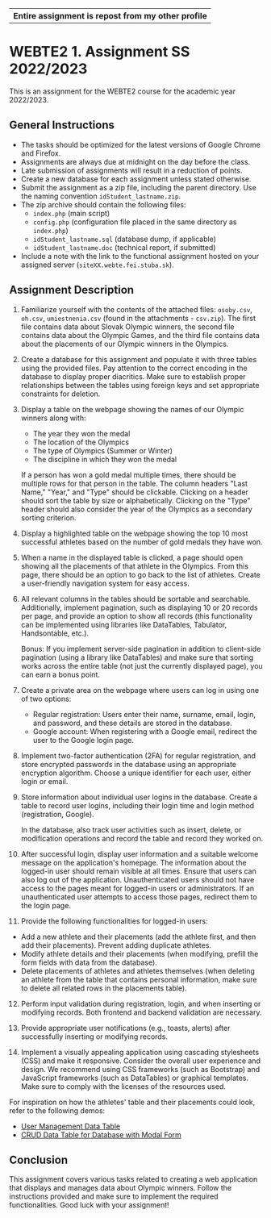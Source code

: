 

<table align="center">
  <tr>
    <th>Entire assignment is repost from my other profile</th>
  </tr>
</table>


# WEBTE2 1. Assignment SS 2022/2023

This is an assignment for the WEBTE2 course for the academic year 2022/2023.

## General Instructions
- The tasks should be optimized for the latest versions of Google Chrome and Firefox.
- Assignments are always due at midnight on the day before the class.
- Late submission of assignments will result in a reduction of points.
- Create a new database for each assignment unless stated otherwise.
- Submit the assignment as a zip file, including the parent directory. Use the naming convention `idStudent_lastname.zip`.
- The zip archive should contain the following files:
  - `index.php` (main script)
  - `config.php` (configuration file placed in the same directory as `index.php`)
  - `idStudent_lastname.sql` (database dump, if applicable)
  - `idStudent_lastname.doc` (technical report, if submitted)
- Include a note with the link to the functional assignment hosted on your assigned server (`siteXX.webte.fei.stuba.sk`).

## Assignment Description
1. Familiarize yourself with the contents of the attached files: `osoby.csv`, `oh.csv`, `umiestnenia.csv` (found in the attachments - `csv.zip`). The first file contains data about Slovak Olympic winners, the second file contains data about the Olympic Games, and the third file contains data about the placements of our Olympic winners in the Olympics.

2. Create a database for this assignment and populate it with three tables using the provided files. Pay attention to the correct encoding in the database to display proper diacritics. Make sure to establish proper relationships between the tables using foreign keys and set appropriate constraints for deletion.

3. Display a table on the webpage showing the names of our Olympic winners along with:
   - The year they won the medal
   - The location of the Olympics
   - The type of Olympics (Summer or Winter)
   - The discipline in which they won the medal

   If a person has won a gold medal multiple times, there should be multiple rows for that person in the table. The column headers "Last Name," "Year," and "Type" should be clickable. Clicking on a header should sort the table by size or alphabetically. Clicking on the "Type" header should also consider the year of the Olympics as a secondary sorting criterion.

4. Display a highlighted table on the webpage showing the top 10 most successful athletes based on the number of gold medals they have won.

5. When a name in the displayed table is clicked, a page should open showing all the placements of that athlete in the Olympics. From this page, there should be an option to go back to the list of athletes. Create a user-friendly navigation system for easy access.

6. All relevant columns in the tables should be sortable and searchable. Additionally, implement pagination, such as displaying 10 or 20 records per page, and provide an option to show all records (this functionality can be implemented using libraries like DataTables, Tabulator, Handsontable, etc.).

   Bonus: If you implement server-side pagination in addition to client-side pagination (using a library like DataTables) and make sure that sorting works across the entire table (not just the currently displayed page), you can earn a bonus point.

7. Create a private area on the webpage where users can log in using one of two options:
   - Regular registration: Users enter their name, surname, email, login, and password, and these details are stored in the database.
   - Google account: When registering with a Google email, redirect the user to the Google login page.

8. Implement two-factor authentication (2FA) for regular registration, and store encrypted passwords in the database using an appropriate encryption algorithm. Choose a unique identifier for each user, either login or email.

9. Store information about individual user logins in the database. Create a table to record user logins, including their login time and login method (registration, Google).

   In the database, also track user activities such as insert, delete, or modification operations and record the table and record they worked on.

10. After successful login, display user information and a suitable welcome message on the application's homepage. The information about the logged-in user should remain visible at all times. Ensure that users can also log out of the application. Unauthenticated users should not have access to the pages meant for logged-in users or administrators. If an unauthenticated user attempts to access those pages, redirect them to the login page.

11. Provide the following functionalities for logged-in users:
   - Add a new athlete and their placements (add the athlete first, and then add their placements). Prevent adding duplicate athletes.
   - Modify athlete details and their placements (when modifying, prefill the form fields with data from the database).
   - Delete placements of athletes and athletes themselves (when deleting an athlete from the table that contains personal information, make sure to delete all related rows in the placements table).

12. Perform input validation during registration, login, and when inserting or modifying records. Both frontend and backend validation are necessary.

13. Provide appropriate user notifications (e.g., toasts, alerts) after successfully inserting or modifying records.

14. Implement a visually appealing application using cascading stylesheets (CSS) and make it responsive. Consider the overall user experience and design. We recommend using CSS frameworks (such as Bootstrap) and JavaScript frameworks (such as DataTables) or graphical templates. Make sure to comply with the licenses of the resources used.

For inspiration on how the athletes' table and their placements could look, refer to the following demos:
- [User Management Data Table](https://www.tutorialrepublic.com/snippets/preview.php?topic=bootstrap&file=user-management-data-table)
- [CRUD Data Table for Database with Modal Form](https://www.tutorialrepublic.com/snippets/preview.php?topic=bootstrap&file=crud-data-table-for-database-with-modal-form)

## Conclusion
This assignment covers various tasks related to creating a web application that displays and manages data about Olympic winners. Follow the instructions provided and make sure to implement the required functionalities. Good luck with your assignment!
